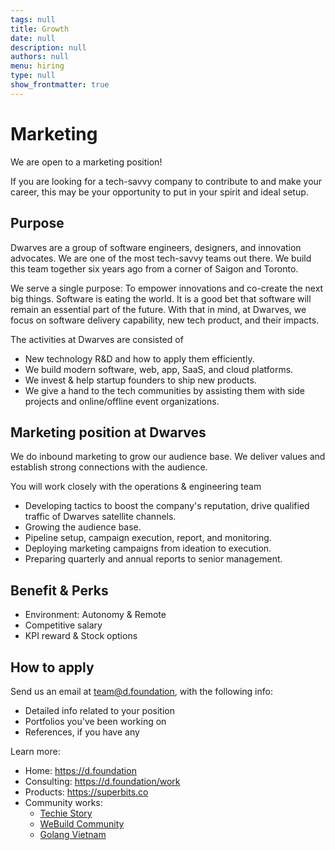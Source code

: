 ```yaml
---
tags: null
title: Growth
date: null
description: null
authors: null
menu: hiring
type: null
show_frontmatter: true
---
```

# Marketing
We are open to a marketing position!

If you are looking for a tech-savvy company to contribute to and make your career, this may be your opportunity to put in your spirit and ideal setup.

## Purpose
Dwarves are a group of software engineers, designers, and innovation advocates. We are one of the most tech-savvy teams out there. We build this team together six years ago from a corner of Saigon and Toronto.

We serve a single purpose: To empower innovations and co-create the next big things. Software is eating the world. It is a good bet that software will remain an essential part of the future. With that in mind, at Dwarves, we focus on software delivery capability, new tech product, and their impacts.

The activities at Dwarves are consisted of

* New technology R&D and how to apply them efficiently.
* We build modern software, web, app, SaaS, and cloud platforms.
* We invest & help startup founders to ship new products.
* We give a hand to the tech communities by assisting them with side projects and online/offline event organizations.

## Marketing position at Dwarves
We do inbound marketing to grow our audience base. We deliver values and establish strong connections with the audience.

You will work closely with the operations & engineering team 

* Developing tactics to boost the company's reputation, drive qualified traffic of Dwarves satellite channels.
* Growing the audience base.
* Pipeline setup, campaign execution, report, and monitoring.
* Deploying marketing campaigns from ideation to execution.
* Preparing quarterly and annual reports to senior management.

## Benefit & Perks
* Environment: Autonomy & Remote
* Competitive salary
* KPI reward & Stock options

## How to apply
Send us an email at team@d.foundation, with the following info:

* Detailed info related to your position
* Portfolios you've been working on
* References, if you have any

Learn more:

* Home: https://d.foundation
* Consulting: https://d.foundation/work
* Products: https://superbits.co
* Community works: 
  * [Techie Story](https://techiestory.co)
  * [WeBuild Community](https://webuild.community)
  * [Golang Vietnam](https://golang.org.vn)
